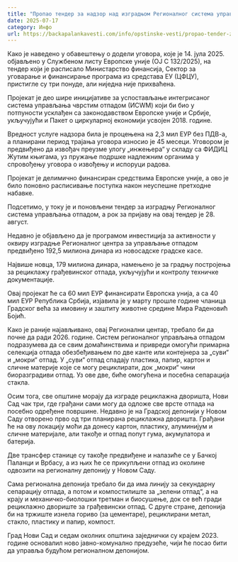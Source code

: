 ```yaml
---
title: "Пропао тендер за надзор над изградњом Регионалног система управљања отпадом за Нови Сад и седам општина"
date: 2025-07-17
category: Инфо
url: https://backapalankavesti.com/info/opstinske-vesti/propao-tender-za-nadzor-nad-izgradnjom-regionalnog-sistema-upravljanja-otpadom-za-novi-sad-i-sedam-opstina/
---
```


Како је наведено у обавештењу о додели уговора, које је 14. јула 2025. објављено у Службеном листу Европске уније (ОЈ С 132/2025), на тендер који је расписало Министарство финансија, Сектор за уговарање и финансирање програма из средстава ЕУ (ЦФЦУ), пристигле су три понуде, али ниједна није прихваћена.

Пројекат је део шире иницијативе за успостављање интегрисаног система управљања чврстим отпадом (ИСWМ) који би био у потпуности усклађен са законодавством Европске уније и Србије, укључујући и Пакет о циркуларној економији усвојен 2018. године.

Вредност услуге надзора била је процењена на 2,3 мил ЕУР без ПДВ-а, а планирани период трајања уговора износио је 45 месеци. Уговором је предвиђено да извођач преузме улогу „инжењера“ у складу са ФИДИЦ Жутим књигама, уз пружање подршке надлежним органима у спровођењу уговора о извођењу и испоруци радова.

Пројекат је делимично финансиран средствима Европске уније, а ово је било поновно расписивање поступка након неуспешне претходне набавке.

Подсетимо, у току је и поновљени тендер за изградњу Регионалног система управљања отпадом, а рок за пријаву на овај тендер је 28. август.

Недавно је објављено да је програмом инвестиција за активности у оквиру изградње Регионалног центра за управљање отпадом предвиђено 192,5 милиона динара из новосадске градске касе.

Највише новца, 179 милиона динара, намењено је за градњу постројења за рециклажу грађевинског отпада, укључујући и контролу техничке документације.

Овај пројекат ће са 60 мил ЕУР финансирати Европска унија, а са 40 мил ЕУР Република Србија, изјавила је у марту прошле године чланица Градског већа за имовину и заштиту животне средине Мира Раденовић Бојић.

Како је раније најављивано, овај Регионални центар, требало би да почне да ради 2026. године. Систем регионалног управљања отпадом подразумева да се свим домаћинствима и привреди омогући примарна селекција отпада обезбеђивањем по две канте или контејнера за „суви“ и „мокри“ отпад. У „суви“ отпад спадају пластика, папир, картон и сличне материје које се могу рециклирати, док „мокри“ чини биоразградиви отпад. Уз ове две, биће омогућена и посебна сепарација стакла.

Осим тога, све општине морају да изграде рециклажна дворишта, Нови Сад чак три, где грађани сами могу да одложе све врсте отпада на посебно одређене површине. Недавно је на Градској депонији у Новом Саду отворено прво од три планирана рециклажна дворишта. Грађани ће на ову локацију моћи да донесу картон, пластику, алуминијум и сличне материјале, али такође и отпад попут гума, акумулатора и батерија.

Две трансфер станице су такође предвиђене и налазиће се у Бачкој Паланци и Врбасу, а из њих ће се прикупљени отпад из околине одвозити на регионалну депонију у Новом Саду.

Сама регионална депонија требало би да има линију за секундарну сепарацију отпада, а потом и компостилиште за „зелени отпад“, а на крају и механичко-биолошки третман и биосушење, док се већ гради рециклажно двориште за грађевински отпад. С друге стране, депонија би на тржиште изнела гориво (за цементаре), рециклирани метал, стакло, пластику и папир, компост.

Град Нови Сад и седам околних општина заједнички су крајем 2023. године основалил ново јавно-комунално предузеће, чији ће посао бити да управља будућом регионалном депонијом.
